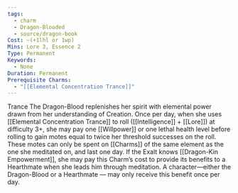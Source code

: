 ```yaml
---
tags:
  - charm
  - Dragon-Blooded
  - source/dragon-book
Cost: —(+1lhl or 1wp)
Mins: Lore 3, Essence 2
Type: Permanent
Keywords:
  - None
Duration: Permanent
Prerequisite Charms:
  - "[[Elemental Concentration Trance]]"
---
```

Trance The Dragon-Blood replenishes her spirit with elemental power drawn from her understanding of Creation. Once per day, when she uses [[Elemental Concentration Trance]] to roll ([[Intelligence]] + [[Lore]]) at difficulty 3+, she may pay one [[Willpower]] or one lethal health level before rolling to gain motes equal to twice her threshold successes on the roll. These motes can only be spent on [[Charms]] of the same element as the one she meditated on, and last one day. If the Exalt knows [[Dragon-Kin Empowerment]], she may pay this Charm’s cost to provide its benefits to a Hearthmate when she leads him through meditation. A character—either the Dragon-Blood or a Hearthmate — may only receive this benefit once per day.